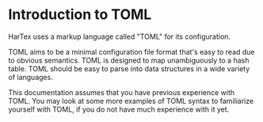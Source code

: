 # Introduction to TOML

HarTex uses a markup language called "TOML" for its configuration.

TOML aims to be a minimal configuration file format that's easy to read due to obvious semantics. TOML is designed to 
map unambiguously to a hash table. TOML should be easy to parse into data structures in a wide variety of languages.

This documentation assumes that you have previous experience with TOML. You may look at some more examples of TOML
syntax to familiarize yourself with TOML, if you do not have much experience with it yet.
